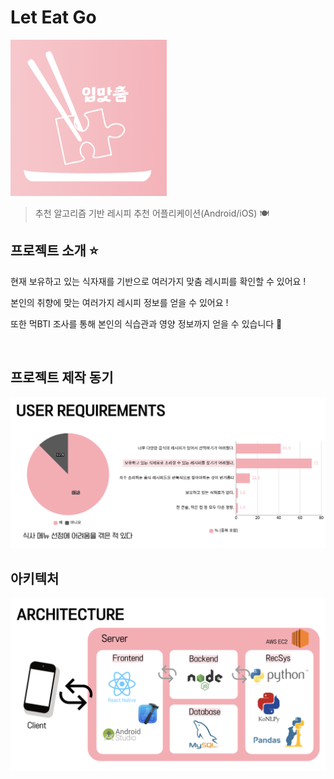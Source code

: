# Let Eat Go

<img height="250" src="./frontend/LetEatGo_App/android/app/assets/imgs/Logo.png">

> 추천 알고리즘 기반 레시피 추천 어플리케이션(Android/iOS) 🍽

## 프로젝트 소개 ⭐️

현재 보유하고 있는 식자재를 기반으로 여러가지 맞춤 레시피를 확인할 수 있어요 !

본인의 취향에 맞는 여러가지 레시피 정보를 얻을 수 있어요 !

또한 먹BTI 조사를 통해 본인의 식습관과 영양 정보까지 얻을 수 있습니다 🥕

<br/>

## 프로젝트 제작 동기

<img src="./frontend/LetEatGo_App/android/app/assets/imgs/Motivation.png">

## 아키텍처

<img src="./frontend/LetEatGo_App/android/app/assets/imgs/Architecture.png">
